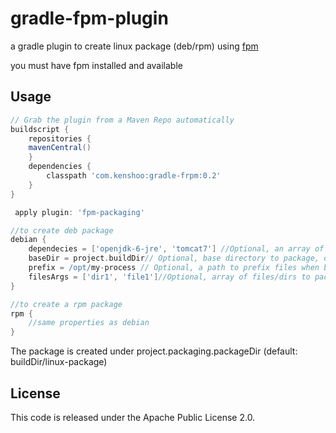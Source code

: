 gradle-fpm-plugin
=================

a gradle plugin to create linux package (deb/rpm) using [fpm](https://github.com/jordansissel/fpm)

you must have fpm installed and available

## Usage
```groovy
// Grab the plugin from a Maven Repo automatically
buildscript {
    repositories {
    mavenCentral()
    }
    dependencies {
        classpath 'com.kenshoo:gradle-frpm:0.2'
    }
}

 apply plugin: 'fpm-packaging'

//to create deb package
debian {
    dependecies = ['openjdk-6-jre', 'tomcat7'] //Optional, an array of package dependencies
    baseDir = project.buildDir// Optional, base directory to package, default: project.buildDir
    prefix = /opt/my-process // Optional, a path to prefix files when building package, default: root (/)
    filesArgs = ['dir1', 'file1']//Optional, array of files/dirs to package, relative to baseDir, default: .
}

//to create a rpm package
rpm {
    //same properties as debian
}
```

The package is created under project.packaging.packageDir (default: buildDir/linux-package)

## License
This code is released under the Apache Public License 2.0.